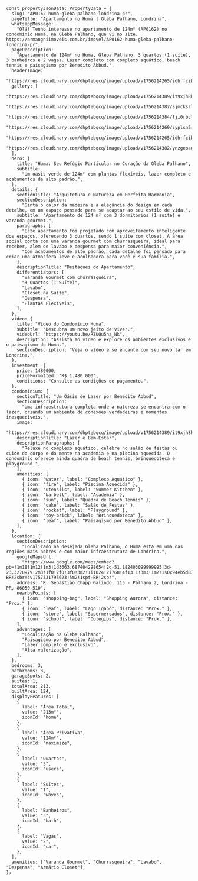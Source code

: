     const propertyJsonData: PropertyData = {
      slug: "AP0162-huma-gleba-palhano-londrina-pr",
      pageTitle: "Apartamento no Huma | Gleba Palhano, Londrina",
      whatsappMessage:
        "Olá! Tenho interesse no apartamento de 124m² (AP0162) no condomínio Huma, na Gleba Palhano, que vi no site. https://armangniimoveis.com.br/imovel/AP0162-huma-gleba-palhano-londrina-pr",
      pageDescription:
        "Apartamento de 124m² no Huma, Gleba Palhano. 3 quartos (1 suíte), 3 banheiros e 2 vagas. Lazer completo com complexo aquático, beach tennis e paisagismo por Benedito Abbud.",
      headerImage:
        "https://res.cloudinary.com/dhptebqcq/image/upload/v1756214265/idhrfcibmdermf62wram.jpg",
      gallery: [
        "https://res.cloudinary.com/dhptebqcq/image/upload/v1756214389/it9xjh8huouhg6wyhpap.jpg",
        "https://res.cloudinary.com/dhptebqcq/image/upload/v1756214387/sjmcksrlua8hkb4w7wrn.jpg",
        "https://res.cloudinary.com/dhptebqcq/image/upload/v1756214384/fji0rbclrwe6a22wffja.jpg",
        "https://res.cloudinary.com/dhptebqcq/image/upload/v1756214269/zyplsn5ray2xj1t5lqch.jpg",
        "https://res.cloudinary.com/dhptebqcq/image/upload/v1756214265/idhrfcibmdermf62wram.jpg",
        "https://res.cloudinary.com/dhptebqcq/image/upload/v1756214382/ynzgeoau11fuh9wc6c32.jpg",
      ],
      hero: {
        title: "Huma: Seu Refúgio Particular no Coração da Gleba Palhano",
        subtitle:
          "Um oásis verde de 124m² com plantas flexíveis, lazer completo e acabamentos de alto padrão.",
      },
      details: {
        sectionTitle: "Arquitetura e Natureza em Perfeita Harmonia",
        sectionDescription:
          "Sinta o calor da madeira e a elegância do design em cada detalhe, em um espaço pensado para se adaptar ao seu estilo de vida.",
        subtitle: "Apartamento de 124 m² com 3 dormitórios (1 suíte) e varanda gourmet.",
        paragraphs: [
          "Este apartamento foi projetado com aproveitamento inteligente dos espaços, oferecendo 3 quartos, sendo 1 suíte com closet. A área social conta com uma varanda gourmet com churrasqueira, ideal para receber, além de lavabo e despensa para maior conveniência.",
          "Com acabamentos de alto padrão, cada detalhe foi pensado para criar uma atmosfera leve e acolhedora para você e sua família.",
        ],
        descriptionTitle: "Destaques do Apartamento",
        differentiators: [
          "Varanda Gourmet com Churrasqueira",
          "3 Quartos (1 Suíte)",
          "Lavabo",
          "Closet na Suíte",
          "Despensa",
          "Plantas Flexíveis",
        ],
      },
      video: {
        title: "Vídeo do Condomínio Huma",
        subtitle: "Descubra um novo jeito de viver.",
        videoUrl: "https://youtu.be/RZUQu5ha_Nk",
        description: "Assista ao vídeo e explore os ambientes exclusivos e o paisagismo do Huma.",
        sectionDescription: "Veja o vídeo e se encante com seu novo lar em Londrina.",
      },
      investment: {
        price: 1480000,
        priceFormatted: "R$ 1.480.000",
        conditions: "Consulte as condições de pagamento.",
      },
      condominium: {
        sectionTitle: "Um Oásis de Lazer por Benedito Abbud",
        sectionDescription:
          "Uma infraestrutura completa onde a natureza se encontra com o lazer, criando um ambiente de conexões verdadeiras e momentos inesquecíveis.",
        image:
          "https://res.cloudinary.com/dhptebqcq/image/upload/v1756214389/it9xjh8huouhg6wyhpap.jpg",
        descriptionTitle: "Lazer e Bem-Estar",
        descriptionParagraphs: [
          "Relaxe no complexo aquático, celebre no salão de festas ou cuide do corpo e da mente na academia e na piscina aquecida. O condomínio oferece ainda quadra de beach tennis, brinquedoteca e playground.",
        ],
        amenities: [
          { icon: "water", label: "Complexo Aquático" },
          { icon: "fire", label: "Piscina Aquecida" },
          { icon: "utensils", label: "Summer Kitchen" },
          { icon: "barbell", label: "Academia" },
          { icon: "sun", label: "Quadra de Beach Tennis" },
          { icon: "cake", label: "Salão de Festas" },
          { icon: "rocket", label: "Playground" },
          { icon: "toy-brick", label: "Brinquedoteca" },
          { icon: "leaf", label: "Paisagismo por Benedito Abbud" },
        ],
      },
      location: {
        sectionDescription:
          "Localizado na desejada Gleba Palhano, o Huma está em uma das regiões mais nobres e com maior infraestrutura de Londrina.",
        googleMapsUrl:
          "https://www.google.com/maps/embed?pb=!1m18!1m12!1m3!1d3663.687404298654!2d-51.182403099999995!3d-23.3270979!2m3!1f0!2f0!3f0!3m2!1i1024!2i768!4f13.1!3m3!1m2!1s0x94eb5d835a4503af%3A0xbfa6e1990830248!2sHuma%20%7C%20Plaenge!5e0!3m2!1spt-BR!2sbr!4v1757331795623!5m2!1spt-BR!2sbr",
        address: "R. Sebastião Chapp Galindo, 115 - Palhano 2, Londrina - PR, 86050-510",
        nearbyPoints: [
          { icon: "shopping-bag", label: "Shopping Aurora", distance: "Prox." },
          { icon: "leaf", label: "Lago Igapó", distance: "Prox." },
          { icon: "store", label: "Supermercados", distance: "Prox." },
          { icon: "school", label: "Colégios", distance: "Prox." },
        ],
        advantages: [
          "Localização na Gleba Palhano",
          "Paisagismo por Benedito Abbud",
          "Lazer completo e exclusivo",
          "Alta valorização",
        ],
      },
      bedrooms: 3,
      bathrooms: 3,
      garageSpots: 2,
      suites: 1,
      totalArea: 213,
      builtArea: 124,
      displayFeatures: [
        {
          label: "Área Total",
          value: "213m²",
          iconId: "home",
        },
        {
          label: "Área Privativa",
          value: "124m²",
          iconId: "maximize",
        },
        {
          label: "Quartos",
          value: "3",
          iconId: "users",
        },
        {
          label: "Suítes",
          value: "1",
          iconId: "waves",
        },
        {
          label: "Banheiros",
          value: "3",
          iconId: "bath",
        },
        {
          label: "Vagas",
          value: "2",
          iconId: "car",
        },
      ],
      amenities: ["Varanda Gourmet", "Churrasqueira", "Lavabo", "Despensa", "Armário Closet"],
    };
